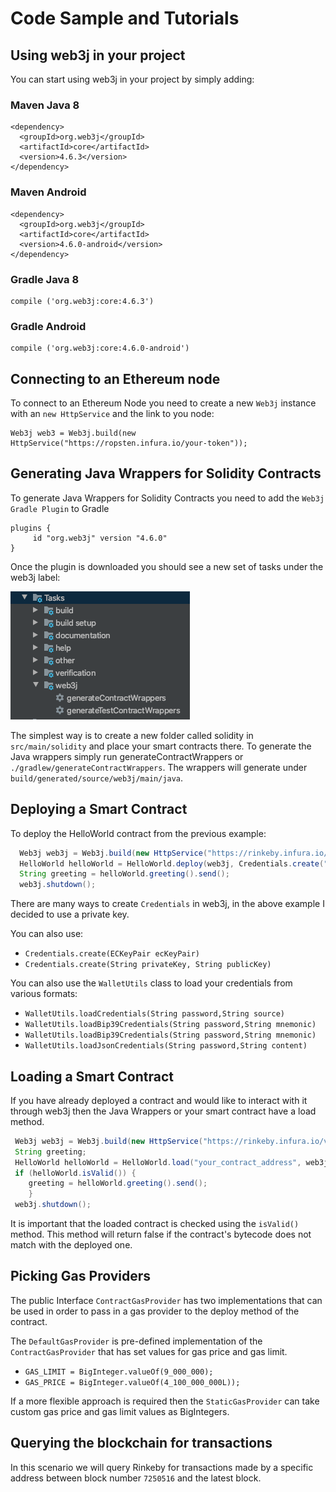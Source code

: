 Code Sample and Tutorials
=================

## Using web3j in your project

You can start using web3j in your project by simply adding:

### Maven Java 8 
```
<dependency>
  <groupId>org.web3j</groupId>
  <artifactId>core</artifactId>
  <version>4.6.3</version>
</dependency>
```

### Maven Android

```
<dependency>
  <groupId>org.web3j</groupId>
  <artifactId>core</artifactId>
  <version>4.6.0-android</version>
</dependency>
```

### Gradle Java 8
```
compile ('org.web3j:core:4.6.3')
```

### Gradle Android
```
compile ('org.web3j:core:4.6.0-android')
```

## Connecting to an Ethereum node

To connect to an Ethereum Node you need to create a new `Web3j` instance with an `new HttpService` and the link to you node:
```
Web3j web3 = Web3j.build(new HttpService("https://ropsten.infura.io/your-token"));
```

## Generating Java Wrappers for Solidity Contracts

To generate Java Wrappers for Solidity Contracts you need to add the `Web3j Gradle Plugin` to Gradle
```
plugins {
     id "org.web3j" version "4.6.0"
}
```

Once the plugin is downloaded you should see a new set of tasks under the web3j label:

![](./general_media/web3j_plugin.png)

The simplest way is to create a new folder called solidity in `src/main/solidity` and place your smart contracts there.
To generate the Java wrappers simply run generateContractWrappers or `./gradlew/generateContractWrappers`.
The wrappers will generate under `build/generated/source/web3j/main/java`. 

## Deploying a Smart Contract

To deploy the HelloWorld contract from the previous example:

```java
  Web3j web3j = Web3j.build(new HttpService("https://rinkeby.infura.io/v3/<your_token>"));
  HelloWorld helloWorld = HelloWorld.deploy(web3j, Credentials.create("your_private_key"), new DefaultGasProvider(), "Hello Blockchain World").send();
  String greeting = helloWorld.greeting().send();
  web3j.shutdown();
```

There are many ways to create `Credentials` in web3j, in the above example I decided to use a private key.

You can also use:

- `Credentials.create(ECKeyPair ecKeyPair)`
- `Credentials.create(String privateKey, String publicKey)`

You can also use the `WalletUtils` class to load your credentials from various formats:

- `WalletUtils.loadCredentials(String password,String source)`
- `WalletUtils.loadBip39Credentials(String password,String mnemonic)`
- `WalletUtils.loadBip39Credentials(String password,String mnemonic)`
- `WalletUtils.loadJsonCredentials(String password,String content)`

## Loading a Smart Contract 

If you have already deployed a contract and would like to interact with it through web3j then the Java Wrappers or your smart contract have a load method.

```java
 Web3j web3j = Web3j.build(new HttpService("https://rinkeby.infura.io/v3/<your_name>"));
 String greeting;
 HelloWorld helloWorld = HelloWorld.load("your_contract_address", web3j, Credentials.create("your_private_key"), new DefaultGasProvider());
 if (helloWorld.isValid()) {
    greeting = helloWorld.greeting().send();
    }
 web3j.shutdown();
```
It is important that the loaded contract is checked using the `isValid()` method. This method will return false if the contract's bytecode does not match with the deployed one.



## Picking Gas Providers

The public Interface `ContractGasProvider` has two implementations that can be used in order to pass in a gas provider to the deploy method of the contract.

The `DefaultGasProvider` is pre-defined implementation of the `ContractGasProvider` that has set values for gas price and gas limit.

- `GAS_LIMIT = BigInteger.valueOf(9_000_000);`
- `GAS_PRICE = BigInteger.valueOf(4_100_000_000L));`

If a more flexible approach is required then the `StaticGasProvider` can take custom gas price and gas limit values as BigIntegers.

## Querying the blockchain for transactions

In this scenario we will query Rinkeby for transactions made by a specific address between block number `7250516` and the latest block.













